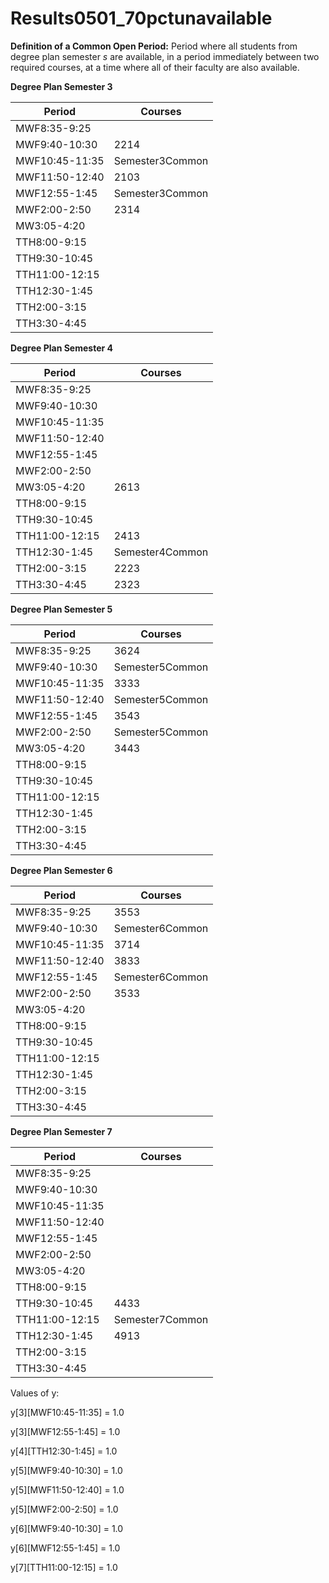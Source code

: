 # Results0501_70pctunavailable

**Definition of a Common Open Period:** Period where all students from degree plan semester *s* are available, in a period immediately between two required courses, at a time where all of their faculty are also available. 

**Degree Plan Semester 3**

| Period | Courses |
|---------|-----------|
| MWF8:35-9:25 | |
| MWF9:40-10:30 | 2214|
| MWF10:45-11:35 | Semester3Common|
| MWF11:50-12:40 | 2103|
| MWF12:55-1:45 | Semester3Common|
| MWF2:00-2:50 | 2314|
| MW3:05-4:20 | |
| TTH8:00-9:15 | |
| TTH9:30-10:45 | |
| TTH11:00-12:15 | |
| TTH12:30-1:45 | |
| TTH2:00-3:15 | |
| TTH3:30-4:45 | |
**Degree Plan Semester 4**

| Period | Courses |
|---------|-----------|
| MWF8:35-9:25 | |
| MWF9:40-10:30 | |
| MWF10:45-11:35 | |
| MWF11:50-12:40 | |
| MWF12:55-1:45 | |
| MWF2:00-2:50 | |
| MW3:05-4:20 | 2613|
| TTH8:00-9:15 | |
| TTH9:30-10:45 | |
| TTH11:00-12:15 | 2413|
| TTH12:30-1:45 | Semester4Common|
| TTH2:00-3:15 | 2223|
| TTH3:30-4:45 | 2323|
**Degree Plan Semester 5**

| Period | Courses |
|---------|-----------|
| MWF8:35-9:25 | 3624|
| MWF9:40-10:30 | Semester5Common|
| MWF10:45-11:35 | 3333|
| MWF11:50-12:40 | Semester5Common|
| MWF12:55-1:45 | 3543|
| MWF2:00-2:50 | Semester5Common|
| MW3:05-4:20 | 3443|
| TTH8:00-9:15 | |
| TTH9:30-10:45 | |
| TTH11:00-12:15 | |
| TTH12:30-1:45 | |
| TTH2:00-3:15 | |
| TTH3:30-4:45 | |
**Degree Plan Semester 6**

| Period | Courses |
|---------|-----------|
| MWF8:35-9:25 | 3553|
| MWF9:40-10:30 | Semester6Common|
| MWF10:45-11:35 | 3714|
| MWF11:50-12:40 | 3833|
| MWF12:55-1:45 | Semester6Common|
| MWF2:00-2:50 | 3533|
| MW3:05-4:20 | |
| TTH8:00-9:15 | |
| TTH9:30-10:45 | |
| TTH11:00-12:15 | |
| TTH12:30-1:45 | |
| TTH2:00-3:15 | |
| TTH3:30-4:45 | |
**Degree Plan Semester 7**

| Period | Courses |
|---------|-----------|
| MWF8:35-9:25 | |
| MWF9:40-10:30 | |
| MWF10:45-11:35 | |
| MWF11:50-12:40 | |
| MWF12:55-1:45 | |
| MWF2:00-2:50 | |
| MW3:05-4:20 | |
| TTH8:00-9:15 | |
| TTH9:30-10:45 | 4433|
| TTH11:00-12:15 | Semester7Common|
| TTH12:30-1:45 | 4913|
| TTH2:00-3:15 | |
| TTH3:30-4:45 | |

Values of y:

y[3][MWF10:45-11:35] = 1.0

y[3][MWF12:55-1:45] = 1.0

y[4][TTH12:30-1:45] = 1.0

y[5][MWF9:40-10:30] = 1.0

y[5][MWF11:50-12:40] = 1.0

y[5][MWF2:00-2:50] = 1.0

y[6][MWF9:40-10:30] = 1.0

y[6][MWF12:55-1:45] = 1.0

y[7][TTH11:00-12:15] = 1.0

